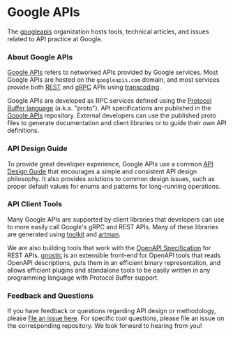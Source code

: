 # Google APIs

The [googleapis](https://github.com/googleapis) organization hosts tools, 
technical articles, and issues related to API practice at Google.

### About Google APIs

[Google APIs](https://github.com/googleapis/googleapis)
refers to networked APIs provided by Google services.
Most Google APIs are hosted on the `googleapis.com` domain,
and most services provide
both [REST](https://en.wikipedia.org/wiki/Representational_state_transfer)
and [gRPC](https://grpc.io/) APIs using
[transcoding](https://github.com/googleapis/googleapis/blob/master/google/api/http.proto).

Google APIs are developed as RPC services defined using the
[Protocol Buffer language](https://developers.google.com/protocol-buffers/)
(a.k.a. "proto"). API specifications are published in the
[Google APIs](https://github.com/googleapis/googleapis) repository.
External developers can use the published proto files to generate documentation and
client libraries or to guide their own API definitions.

### API Design Guide

To provide great developer experience, Google APIs use a common
[API Design Guide](https://cloud.google.com/apis/design)
that encourages a simple and consistent API design philosophy.
It also provides solutions to common design issues,
such as proper default values for enums and 
patterns for long-running operations.

### API Client Tools

Many Google APIs are supported by client libraries that developers can use to
more easily call Google's gRPC and REST APIs. Many of these libraries are
generated using [toolkit](https://github.com/googleapis/toolkit) and
[artman](https://github.com/googleapis/artman).

We are also building tools that work with the
[OpenAPI Specification](https://github.com/OAI/OpenAPI-Specification)
for REST APIs. [gnostic](https://github.com/googleapis/gnostic)
is an extensible front-end for OpenAPI tools that reads OpenAPI
descriptions, puts them in an efficient binary representation,
and allows efficient plugins and standalone tools to be easily written
in any programming language with Protocol Buffer support. 

### Feedback and Questions

If you have feedback or questions regarding API design or methodology,
please [file an issue here](https://github.com/googleapis/googleapis.github.io/issues).
For specific tool questions, please file an issue on the corresponding
repository. We look forward to hearing from you!
